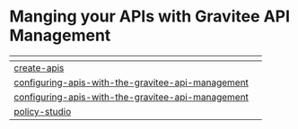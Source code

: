 # Manging your APIs with Gravitee API Management

<table data-view="cards"><thead><tr><th></th><th></th></tr></thead><tbody><tr><td><a data-mention href="create-apis/">create-apis</a></td><td></td></tr><tr><td><a data-mention href="configuring-apis-with-the-gravitee-api-management/">configuring-apis-with-the-gravitee-api-management</a></td><td></td></tr><tr><td><a data-mention href="configuring-apis-with-the-gravitee-api-management/">configuring-apis-with-the-gravitee-api-management</a></td><td></td></tr><tr><td><a data-mention href="policy-studio/">policy-studio</a></td><td></td></tr></tbody></table>

